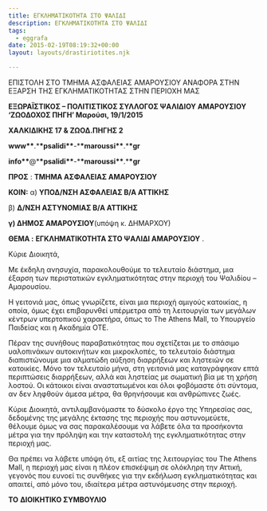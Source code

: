 ```yaml
---
title: ΕΓΚΛΗΜΑΤΙΚΟΤΗΤΑ ΣΤΟ ΨΑΛΙΔΙ
description: ΕΓΚΛΗΜΑΤΙΚΟΤΗΤΑ ΣΤΟ ΨΑΛΙΔΙ
tags:
  - eggrafa
date: 2015-02-19T08:19:32+00:00
layout: layouts/drastiriotites.njk

---
```


ΕΠΙΣΤΟΛΗ ΣΤΟ ΤΜΗΜΑ ΑΣΦΑΛΕΙΑΣ ΑΜΑΡΟΥΣΙΟΥ ΑΝΑΦΟΡΑ ΣΤΗΝ ΕΞΑΡΣΗ ΤΗΣ ΕΓΚΛΗΜΑΤΙΚΟΤΗΤΑΣ ΣΤΗΝ ΠΕΡΙΟΧΗ ΜΑΣ

<!-- excerpt -->

**ΕΞΩΡΑΪΣΤΙΚΟΣ – ΠΟΛΙΤΙΣΤΙΚΟΣ ΣΥΛΛΟΓΟΣ ΨΑΛΙΔΙΟΥ ΑΜΑΡΟΥΣΙΟΥ ‘ΖΩΟΔΟΧΟΣ ΠΗΓΗ’ Μαρούσι, 19/1/2015**

**ΧΑΛΚΙΔΙΚΗΣ 17 &amp; ΖΩΟΔ.ΠΗΓΗΣ 2**

**www\*\***.\***\*psalidi\*\***-\***\*maroussi\*\***.\***\*gr**

**info\*\***@\***\*psalidi\*\***-\***\*maroussi\*\***.\***\*gr**

**ΠΡΟΣ** : **ΤΜΗΜΑ ΑΣΦΑΛΕΙΑΣ ΑΜΑΡΟΥΣΙΟΥ**

**ΚΟΙΝ:** α) **ΥΠΟΔ/ΝΣΗ ΑΣΦΑΛΕΙΑΣ Β/Α ΑΤΤΙΚΗΣ**

β) **Δ/ΝΣΗ ΑΣΤΥΝΟΜΙΑΣ Β/Α ΑΤΤΙΚΗΣ**

**γ) ΔΗΜΟΣ ΑΜΑΡΟΥΣΙΟΥ**(υπόψη κ. ΔΗΜΑΡΧΟΥ)

**ΘΕΜΑ :** **ΕΓΚΛΗΜΑΤΙΚΟΤΗΤΑ ΣΤΟ ΨΑΛΙΔΙ ΑΜΑΡΟΥΣΙΟΥ** .

Κύριε Διοικητά,

Με έκδηλη ανησυχία, παρακολουθούμε το τελευταίο διάστημα, μια έξαρση των περιστατικών εγκληματικότητας στην περιοχή του Ψαλιδίου – Αμαρουσίου.

Η γειτονιά μας, όπως γνωρίζετε, είναι μια περιοχή αμιγούς κατοικίας, η οποία, όμως έχει επιβαρυνθεί υπέρμετρα από τη λειτουργία των μεγάλων κέντρων υπερτοπικού χαρακτήρα, όπως το The Athens Mall, το Υπουργείο Παιδείας και η Ακαδημία ΟΤΕ.

Πέραν της συνήθους παραβατικότητας που σχετίζεται με το σπάσιμο υαλοπινάκων αυτοκινήτων και μικροκλοπές, το τελευταίο διάστημα διαπιστώνουμε μια αλματώδη αύξηση διαρρήξεων και ληστειών σε κατοικίες. Μόνο τον τελευταίο μήνα, στη γειτονιά μας καταγράφηκαν επτά περιπτώσεις διαρρήξεων, αλλά και ληστείας με σωματική βία με τη χρήση λοστού. Οι κάτοικοι είναι αναστατωμένοι και όλοι φοβόμαστε ότι σύντομα, αν δεν ληφθούν άμεσα μέτρα, θα θρηνήσουμε και ανθρώπινες ζωές.

Κύριε Διοικητά, αντιλαμβανόμαστε το δύσκολο έργο της Υπηρεσίας σας, δεδομένης της μεγάλης έκτασης της περιοχής που αστυνομεύετε, θέλουμε όμως να σας παρακαλέσουμε να λάβετε όλα τα προσήκοντα μέτρα για την πρόληψη και την καταστολή της εγκληματικότητας στην περιοχή μας.

Θα πρέπει να λάβετε υπόψη ότι, εξ αιτίας της λειτουργίας του The Athens Mall, η περιοχή μας είναι η πλέον επισκέψιμη σε ολόκληρη την Αττική, γεγονός που ευνοεί τις συνθήκες για την εκδήλωση εγκληματικότητας και απαιτεί, από μόνο του, ιδιαίτερα μέτρα αστυνόμευσης στην περιοχή.

**TO** **ΔΙΟΙΚΗΤΙΚΟ ΣΥΜΒΟΥΛΙΟ**
